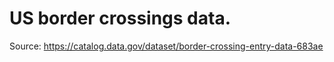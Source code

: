 # US border crossings data. 

Source: https://catalog.data.gov/dataset/border-crossing-entry-data-683ae
